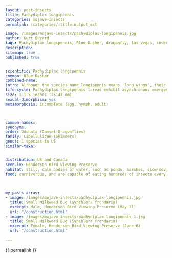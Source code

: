 ```yaml
---
layout: post-insects
title: Pachydiplax longipennis
categories: mojave-insects
permalink: :categories/:title:output_ext

image: /images/mojave-insects/pachydiplax-longipennis.jpg
author: Kurt Buzard
tags: Pachydiplax longipennis, Blue Dasher, dragonfly, las vegas, insect
description: 
sitemap: true
published: true


scientific: Pachydiplax longipennis
common: Blue Dasher
combined-name: 
intro: Although the species name longipennis means 'long wings', their wings are not substantially longer than those of related species. Females do, however, have a short abdomen that makes the wings appear longer in comparison. The males are easy to recognize with their vibrant blue color, yellow-striped thorax, and metallic green eyes. Females are somewhat less colorful than the male, an example of sexual dimorphism. While they have a matching yellow-striped thorax, their abdomen has a distinct brown and yellow striping that sets them apart from the male, along with contrasting red eyes. Both sexes develop a frosted color with age.
life-cycle: Pachydiplax longipennis larvae exhibit asynchronous emergence, meaning that the larvae do not emerge at the same time as one another. Based on general time of emergence, this species is still classified as a summer species
size: 1-1.5 inches (25–43 mm)
sexual-dimorphism: yes
metamorphosis: incomplete (egg, nymph, adult)



common-names: 
synonyms: 
order: Odonata (Damsel-Dragonflies)
family: Libellulidae (Skimmers)
genus: 1 species in US
similar-taxa: 


distribution: US and Canada
seen-lv: Henderson Bird Viewing Preserve
habitat: still, calm bodies of water, such as ponds, marshes, slow-moving waterways, and ditches
food: carnivorous, and are capable of eating hundreds of insects every day, including mosquito and mayfly larvae. The adult dragonfly will eat nearly any flying insect, such as a moth or fly. Nymphs have a diet that includes other aquatic larvae, small fish, and tadpoles
 
   

my_posts_array:
- image: /images/mojave-insects/pachydiplax-longipennis.jpg
  title: Small Milkweed Bug (Synchlora frondaria)
  excerpt: Male, Henderson Bird Viewing Preserve (May 31)
  url: "/construction.html"
- image: /images/mojave-insects/pachydiplax-longipennis-1.jpg
  title: Small Milkweed Bug (Synchlora frondaria)
  excerpt: Female, Henderson Bird Viewing Preserve (June 6)
  url: "/construction.html"
 
---
```

{{ permalink }}
  
 <p></p>
  